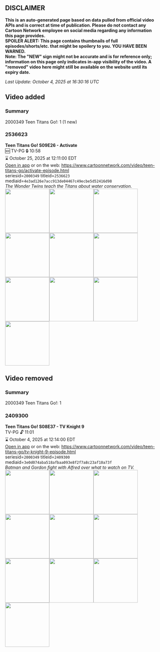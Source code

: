## DISCLAIMER
**This is an auto-generated page based on data pulled from official video APIs and is correct at time of publication. Please do not contact any Cartoon Network employee on social media regarding any information this page provides.**  
**SPOILER ALERT: This page contains thumbnails of full episodes/shorts/etc. that might be spoilery to you. YOU HAVE BEEN WARNED.**  
**Note: The "NEW" sign might not be accurate and is for reference only; information on this page only indicates in-app visibility of the video. A "removed" video here might still be available on the website until its expiry date.**  

_Last Update: October 4, 2025 at 16:30:16 UTC_
## Video added
### Summary
2000349 Teen Titans Go!: 1 (1 new)  
### 2536623
**Teen Titans Go! S09E26 - Activate**  
🆕 TV-PG 🔒 10:58  
⌛ October 25, 2025 at 12:11:00 EDT  
[Open in app](https://cnvideo.sercomkc.org/redirector.html?type=cnapp&seriesid=2000349&titleid=2536623&mediaid=4e3ad126e7acc913de04467c49ecbe5d52416d98) or on the web: https://www.cartoonnetwork.com/video/teen-titans-go/activate-episode.html  
seriesid=`2000349` titleid=`2536623` mediaid=`4e3ad126e7acc913de04467c49ecbe5d52416d98`  
_The Wonder Twins teach the Titans about water conservation._  
<a href="https://s3.amazonaws.com/cartoonorchestrator/2536623_001_1280x720.jpg"><img src="https://s3.amazonaws.com/cartoonorchestrator/2536623_001_640x360.jpg" height="144px" /></a><a href="https://s3.amazonaws.com/cartoonorchestrator/2536623_002_1280x720.jpg"><img src="https://s3.amazonaws.com/cartoonorchestrator/2536623_002_640x360.jpg" height="144px" /></a><a href="https://s3.amazonaws.com/cartoonorchestrator/2536623_003_1280x720.jpg"><img src="https://s3.amazonaws.com/cartoonorchestrator/2536623_003_640x360.jpg" height="144px" /></a><a href="https://s3.amazonaws.com/cartoonorchestrator/2536623_004_1280x720.jpg"><img src="https://s3.amazonaws.com/cartoonorchestrator/2536623_004_640x360.jpg" height="144px" /></a><a href="https://s3.amazonaws.com/cartoonorchestrator/2536623_005_1280x720.jpg"><img src="https://s3.amazonaws.com/cartoonorchestrator/2536623_005_640x360.jpg" height="144px" /></a><a href="https://s3.amazonaws.com/cartoonorchestrator/2536623_006_1280x720.jpg"><img src="https://s3.amazonaws.com/cartoonorchestrator/2536623_006_640x360.jpg" height="144px" /></a><a href="https://s3.amazonaws.com/cartoonorchestrator/2536623_007_1280x720.jpg"><img src="https://s3.amazonaws.com/cartoonorchestrator/2536623_007_640x360.jpg" height="144px" /></a><a href="https://s3.amazonaws.com/cartoonorchestrator/2536623_008_1280x720.jpg"><img src="https://s3.amazonaws.com/cartoonorchestrator/2536623_008_640x360.jpg" height="144px" /></a><a href="https://s3.amazonaws.com/cartoonorchestrator/2536623_009_1280x720.jpg"><img src="https://s3.amazonaws.com/cartoonorchestrator/2536623_009_640x360.jpg" height="144px" /></a><a href="https://s3.amazonaws.com/cartoonorchestrator/2536623_010_1280x720.jpg"><img src="https://s3.amazonaws.com/cartoonorchestrator/2536623_010_640x360.jpg" height="144px" /></a>
## Video removed
### Summary
2000349 Teen Titans Go!: 1  
### 2409300
**Teen Titans Go! S08E37 - TV Knight 9**  
TV-PG 🔓 11:01  
⌛ October 4, 2025 at 12:14:00 EDT  
[Open in app](https://cnvideo.sercomkc.org/redirector.html?type=cnapp&seriesid=10000000000&titleid=2409300&mediaid=3e0d074aba518afbaa093e8f2f7a8c23af10a73f) or on the web: https://www.cartoonnetwork.com/video/teen-titans-go/tv-knight-9-episode.html  
seriesid=`2000349` titleid=`2409300` mediaid=`3e0d074aba518afbaa093e8f2f7a8c23af10a73f`  
_Batman and Gordon fight with Alfred over what to watch on TV._  
<a href="https://s3.amazonaws.com/cartoonorchestrator/2409300_001_1280x720.jpg"><img src="https://s3.amazonaws.com/cartoonorchestrator/2409300_001_640x360.jpg" height="144px" /></a><a href="https://s3.amazonaws.com/cartoonorchestrator/2409300_002_1280x720.jpg"><img src="https://s3.amazonaws.com/cartoonorchestrator/2409300_002_640x360.jpg" height="144px" /></a><a href="https://s3.amazonaws.com/cartoonorchestrator/2409300_003_1280x720.jpg"><img src="https://s3.amazonaws.com/cartoonorchestrator/2409300_003_640x360.jpg" height="144px" /></a><a href="https://s3.amazonaws.com/cartoonorchestrator/2409300_004_1280x720.jpg"><img src="https://s3.amazonaws.com/cartoonorchestrator/2409300_004_640x360.jpg" height="144px" /></a><a href="https://s3.amazonaws.com/cartoonorchestrator/2409300_005_1280x720.jpg"><img src="https://s3.amazonaws.com/cartoonorchestrator/2409300_005_640x360.jpg" height="144px" /></a><a href="https://s3.amazonaws.com/cartoonorchestrator/2409300_006_1280x720.jpg"><img src="https://s3.amazonaws.com/cartoonorchestrator/2409300_006_640x360.jpg" height="144px" /></a><a href="https://s3.amazonaws.com/cartoonorchestrator/2409300_007_1280x720.jpg"><img src="https://s3.amazonaws.com/cartoonorchestrator/2409300_007_640x360.jpg" height="144px" /></a><a href="https://s3.amazonaws.com/cartoonorchestrator/2409300_008_1280x720.jpg"><img src="https://s3.amazonaws.com/cartoonorchestrator/2409300_008_640x360.jpg" height="144px" /></a><a href="https://s3.amazonaws.com/cartoonorchestrator/2409300_009_1280x720.jpg"><img src="https://s3.amazonaws.com/cartoonorchestrator/2409300_009_640x360.jpg" height="144px" /></a><a href="https://s3.amazonaws.com/cartoonorchestrator/2409300_010_1280x720.jpg"><img src="https://s3.amazonaws.com/cartoonorchestrator/2409300_010_640x360.jpg" height="144px" /></a>
